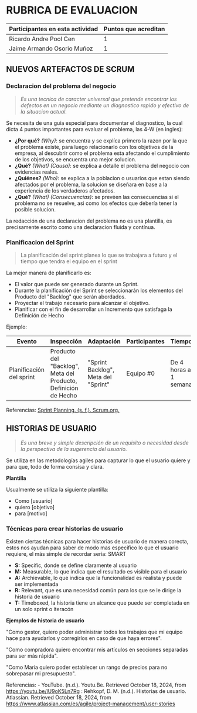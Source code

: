 # RUBRICA DE EVALUACION

Participantes en esta actividad | Puntos que acreditan
------------------------------- | --------------------
Ricardo Andre Pool Cen | 1
Jaime Armando Osorio Muñoz | 1

## NUEVOS ARTEFACTOS DE SCRUM

### Declaracion del problema del negocio

>*Es una tecnica de caracter universal que pretende encontrar los defectos en un negocio mediante un diagnostico rapido y efectivo de la situacion actual.*

Se necesita de una guía especial para documentar el diagnostico, la cual dicta 4 puntos importantes para evaluar el problema, las 4-W (en ingles):

- **¿Por qué?** *(Why)*: se encuentra y se explíca primero la razon por la que el problema existe, para luego relacionarlo con los objetivos de la empresa, al descubrir como el problema esta afectando el cumplimiento de los objetivos, se encuentra una mejor solucion.
- **¿Qué?** *(What)* *(Causa)*: se explica a detalle el problema del negocio con evidencias reales.
- **¿Quiénes?** *(Who)*: se explica a la poblacion o usuarios que estan siendo afectados por el problema, la solucion se diseñara en base a la experiencia de los verdaderos afectados.
- **¿Qué?** *(What)* *(Consecuencias)*: se prevéen las consecuencias si el problema no se resuelve, asi como los efectos que debería tener la posible solucion.

La redacción de una declaracion del problema no es una plantilla, es precisamente escrito como una declaracion fluida y contínua.

### Planificacion del Sprint

> La planificación del sprint planea lo que se trabajara a futuro y el tiempo que tendra el equipo en el sprint 

La mejor manera de planificarlo es:
* El valor que puede ser generado durante un Sprint.
* Durante la planificación del Sprint se seleccionarán los elementos del Producto del "Backlog" que serán abordados.
* Proyectar el trabajo necesario para alcanzar el objetivo.
* Planificar con el fin de desarrollar un Incremento que satisfaga la Definición de Hecho

Ejemplo:

| Evento | Inspección | Adaptación | Participantes | Tiempo |
| ------ | ---------- | ---------- | ------------- | ------ |
| Planificación del sprint |  Producto del "Backlog", Meta del Producto, Definición de Hecho | "Sprint Backlog", Meta del "Sprint" | Equipo #0 | De 4 horas a 1 semana |

Referencias:
[Sprint Planning. (s. f.). Scrum.org.](https://www.scrum.org/learning-series/sprint-planning/)


## HISTORIAS DE USUARIO 
>*Es una breve y simple descripción de un requisito o necesidad desde la perspectiva de la sugerencia del usuario.*

Se utiliza en las metodologías agiles para capturar lo que el usuario quiere y para que, todo de forma consisa y clara.

**Plantilla**

Usualmente se utiliza la siguiente plantilla:
 - Como [usuario] 
 - quiero [objetivo]
 - para [motivo]

### Técnicas para crear historias de usuario
Existen ciertas técnicas para hacer historias de usuario de manera corecta, estos nos ayudan para saber de modo mas especifico lo que el usuario requiere, el más simple de recordar sería: SMART

- **S:** Specific, donde se define claramente al usuario
- **M:** Measurable, lo que indica que el resultado es visible para el usuario
- **A:** Archievable, lo que indica que la funcionalidad es realista y puede ser implementada
- **R:** Relevant, que es una necesidad común para los que se le dirige la historia de usuario
- **T:** Timeboxed, la historia tiene un alcance que puede ser completada en un solo sprint o iteracón

 **Ejemplos de historia de usuario**
 
 "Como gestor, quiero poder administrar todos los trabajos que mi equipo hace para ayudarlos y corregirlos en caso de que haya errores".
 
 "Como compradora quiero encontrar mis artículos en secciones separadas para ser más rápida".
 
 "Como María quiero poder establecer un rango de precios para no sobrepasar mi presupuesto".


 Referencias: - YouTube. (n.d.). Youtu.Be. Retrieved October 18, 2024, from https://youtu.be/lU9oK5Ln7Rg 
 : Rehkopf, D. M. (n.d.). Historias de usuario. Atlassian. Retrieved October 18, 2024, from https://www.atlassian.com/es/agile/project-management/user-stories
